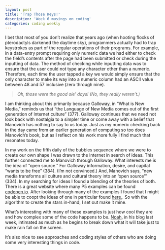 ```yaml
---
layout: post
title: 'Trap Those Keys!'
description: 'Week 6 musings on coding'
categories: coding weekly
---
```


I bet that most of you don’t realize that years ago (when hooting flocks of pterodactyls darkened the daytime sky), programmers actually had to trap keystrokes as part of the regular operations of their programs.  For example, in a data-entry prompt requiring only numeric data we had either to check the field’s contents after the page had been submitted or check during the inputting of data.  The method of checking while inputting data was to ensure that the user could not type any character other than a numeric.  Therefore, each time the user tapped a key we would simply ensure that the only character to make its way into a numeric column had an ASCII value between 48 and 57 inclusive (zero through nine).  

> *Oh, those were the good ole’ days!  (No, they really weren’t.)*

I am thinking about this primarily because Galloway, in “What is New Media,” reminds us that “the Language of New Media comes out of the first generation of Internet culture” (377).  Galloway continues that we need not look back with nostalgia to a simpler time or come away with a belief that Manovich has nothing to say to us today.  Just as my numeric checking back in the day came from an earlier generation of computing so too does Manovich’s book, but as I reflect on his work more fully I find much that resonates today.

In my work on the fifth daily of the bubbles sequence where we were to create our own shape I was drawn to the Internet in search of ideas.  This further connected me to Manovich through Galloway.  What interests me is the idea of “open source.”  For Galloway information, desire, and capital “wants to be free” (384).  (I’m not convinced.)  And, Manovich says, “new media transforms all culture and cultural theory into an ‘open source’” (334).
In my searching for ideas I found a blending of the theories of both.  There is a great website where many P5 examples can be found [codepen.io]( http://codepen.io/).  After looking through many of the examples I found that I might be able to coopt the ideas of one in particular found [here.](http://codepen.io/norskov/pen/MwWwdb).  So with the algorithm to create the stars in-hand, I set out make it mine.

What’s interesting with many of these examples is just how cool they are and how complex some of the code happens to be.  [Noah]( http://noahmcmlln.github.io/blog/2016-02-17/the-code-wall.html), in his blog last week, intimated as much as he begins to break down what it will take just to make rain fall on the screen.

It’s also nice to see approaches and coding styles of others who are doing some very interesting things in code.
